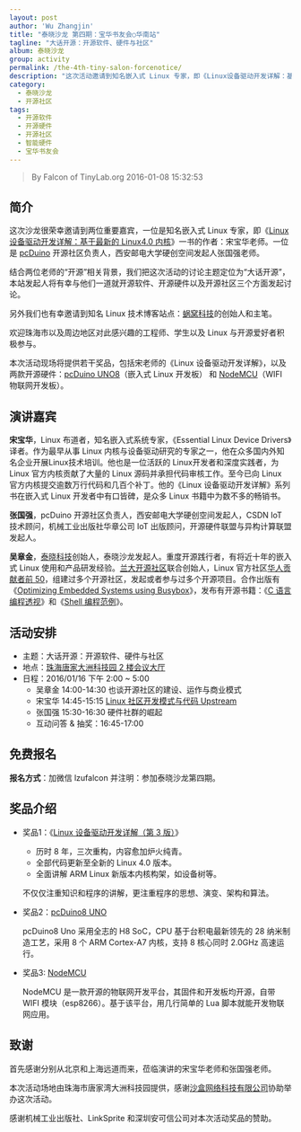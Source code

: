 ```yaml
---
layout: post
author: 'Wu Zhangjin'
title: "泰晓沙龙 第四期：宝华书友会○华南站"
tagline: "大话开源：开源软件、硬件与社区"
album: 泰晓沙龙
group: activity
permalink: /the-4th-tiny-salon-forcenotice/
description: "这次活动邀请到知名嵌入式 Linux 专家，即《Linux设备驱动开发详解：基于最新的Linux4.0内核》的作者：宋宝华老师，pcDuino 开源社区负责人张国强老师，以及泰晓科技发起人吴章金等三位嘉宾一起探讨开源软件、开源硬件以及开源社区的运作模式。"
category:
  - 泰晓沙龙
  - 开源社区
tags:
  - 开源软件
  - 开源硬件
  - 开源社区
  - 智能硬件
  - 宝华书友会
---
```


> By Falcon of TinyLab.org
> 2016-01-08 15:32:53

## 简介

这次沙龙很荣幸邀请到两位重要嘉宾，一位是知名嵌入式 Linux 专家，即《[Linux 设备驱动开发详解：基于最新的 Linux4.0 内核][1]》一书的作者：宋宝华老师。一位是 [pcDuino][2] 开源社区负责人，西安邮电大学硬创空间发起人张国强老师。

结合两位老师的“开源”相关背景，我们把这次活动的讨论主题定位为“大话开源”，本站发起人将有幸与他们一道就开源软件、开源硬件以及开源社区三个方面发起讨论。

另外我们也有幸邀请到知名 Linux 技术博客站点：[蜗窝科技][13]的创始人和主笔。

欢迎珠海市以及周边地区对此感兴趣的工程师、学生以及 Linux 与开源爱好者积极参与。

本次活动现场将提供若干奖品，包括宋老师的《Linux 设备驱动开发详解》，以及两款开源硬件：[pcDuino UNO8][2]（嵌入式 Linux 开发板） 和 [NodeMCU][5]（WIFI 物联网开发板）。

## 演讲嘉宾

__宋宝华__，Linux 布道者，知名嵌入式系统专家，《Essential Linux Device Drivers》译者。作为最早从事 Linux 内核与设备驱动研究的专家之一，他在众多国内外知名企业开展Linux技术培训。他也是一位活跃的 Linux开发者和深度实践者，为 Linux 官方内核贡献了大量的 Linux 源码并承担代码审核工作。至今已向 Linux 官方内核提交逾数万行代码和几百个补丁。他的《Linux 设备驱动开发详解》系列书在嵌入式 Linux 开发者中有口皆碑，是众多 Linux 书籍中为数不多的畅销书。

__张国强__，pcDuino 开源社区负责人，西安邮电大学硬创空间发起人，CSDN IoT 技术顾问，机械工业出版社华章公司 IoT 出版顾问，开源硬件联盟与异构计算联盟发起人。

__吴章金__，[泰晓科技][4]创始人，泰晓沙龙发起人。重度开源践行者，有将近十年的嵌入式 Linux 使用和产品研发经验。[兰大开源社区][6]联合创始人，Linux 官方社区[华人贡献者前 50][7]，组建过多个开源社区，发起或者参与过多个开源项目。合作出版有《[Optimizing Embedded Systems using Busybox][8]》，发布有开源书籍：《[C 语言编程透视][9]》和《[Shell 编程范例][10]》。

## 活动安排

* 主题：大话开源：开源软件、硬件与社区
* 地点：[珠海唐家大洲科技园 2 楼会议大厅][12]
* 日程：2016/01/16 下午 2:00 ~ 5:00
  * 吴章金 14:00-14:30 也谈开源社区的建设、运作与商业模式
  * 宋宝华 14:45-15:15 [Linux 社区开发模式与代码 Upstream](/wp-content/uploads/2016/01/linux-community-and-upstream-linux-codes.pdf)
  * 张国强 15:30-16:30 硬件社群的崛起
  * 互动问答 & 抽奖：16:45-17:00

## 免费报名

__报名方式__：加微信 lzufalcon 并注明：参加泰晓沙龙第四期。

## 奖品介绍

* 奖品1：《[Linux 设备驱动开发详解（第 3 版）][1]》
  * 历时 8 年，三次重构，内容愈加炉火纯青。
  * 全部代码更新至全新的 Linux 4.0 版本。
  * 全面讲解 ARM Linux 新版本内核构架，如设备树等。

  不仅仅注重知识和程序的讲解，更注重程序的思想、演变、架构和算法。

* 奖品2：[pcDuino8 UNO][2]

  pcDuino8 Uno 采用全志的 H8 SoC，CPU 基于台积电最新领先的 28 纳米制造工艺，采用 8 个 ARM Cortex-A7 内核，支持 8 核心同时 2.0GHz 高速运行。

* 奖品3: [NodeMCU][5]

  NodeMCU 是一款开源的物联网开发平台，其固件和开发板均开源，自带 WIFI 模块（esp8266）。基于该平台，用几行简单的 Lua 脚本就能开发物联网应用。

## 致谢

首先感谢分别从北京和上海远道而来，莅临演讲的宋宝华老师和张国强老师。

本次活动场地由珠海市唐家湾大洲科技园提供，感谢[沙盒网络科技有限公司][3]协助举办这次活动。

感谢机械工业出版社、LinkSprite 和深圳安可信公司对本次活动奖品的赞助。

[1]: /book-welfare-for-tinylab-contributors/
[2]: /introduction-of-pcduino8-Uno/
[3]: http://www.mcpeonline.com/
[4]: http://tinylab.org
[5]: /nodemcu-kickstart/
[6]: http://oss.lzu.edu.cn
[7]: http://www.remword.com/kps_result/all_whole_country.html
[8]: /optimizing-embedded-systems-using-busybox/
[9]: http://tinylab.gitbooks.io/cbook
[10]: http://tinylab.gitbooks.io/shellbook
[12]: http://j.map.baidu.com/y8Da8
[13]: http://wowotech.net/
